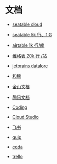 # 文档


<div id = "首"></div>
<script src = "../js/首.js"></script>


* [seatable cloud](https://cloud.seatable.cn/)
* [seatable 5k 行、1 G](https://www.seatable.cn/)
* [airtable 1k 行/库](https://airtable.com/)
* [维格表 20k 行 /站](https://vika.cn/workbench)


* [jetbrains datalore](https://datalore.jetbrains.com/)
* [和鲸](https://www.heywhale.com/mw/workspace/project)


* [金山文档](https://www.kdocs.cn/)


* [腾讯文档](https://docs.qq.com/)
* [Coding](https://coding.net/)
* [Cloud Studio](https://cloudstudio.net/)


* [飞书](https://www.feishu.cn/)


* [quip](https://quip.com/)
* [coda](https://coda.io/)
* [trello](https://trello.com/)
